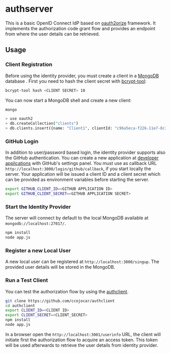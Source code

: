 # authserver

This is a basic OpenID Connect IdP based on [oauth2orize](https://github.com/jaredhanson/oauth2orize/) framework. It implements the authorization code grant flow and provides an endpoint from where the user details can be retrieved.

## Usage

### Client Registration

Before using the identity provider, you must create a client in a [MongoDB](https://www.mongodb.com/) database . First you need to hash the client secret with [bcrypt-tool](https://github.com/shoenig/bcrypt-tool):

```bash
bcrypt-tool hash <CLIENT SECRET> 10
```

You can now start a MongoDB shell and create a new client:

```bash
mongo

> use oauth2
> db.createCollection("clients")
> db.clients.insert({name: "Client1", clientId: "c96a5eca-f226-11e7-8c3f-9a214cf093ae", clientSecret: "<HASHED CLIENT SECRET>", redirectURI: "http://localhost:3001/oauth2/callback"})

```

### GitHub Login

In addition to user/password based login, the identity provider supports also the GitHub authentication. You can create a new application at [developer applications](https://github.com/settings/applications/new) with GitHub's settings panel. You must use as callback URL `http://localhost:3000/login/github/callback`, if you start locally the server. Your application will be issued a client ID and a client secret which can be provided as environment variables before starting the server.

```bash
export GITHUB_CLIENT_ID=<GITHUB APPLICATION ID>
export GITHUB_CLIENT_SECRET=<GITHUB APPLICATION SECRET>
```

### Start the Identity Provider

The server will connect by default to the local MongoDB available at `mongodb://localhost:27017/`.

```bash
npm install
node app.js
```

### Register a new Local User

A new local user can be registered at `http://localhost:3000/singup`. The provided user details will be stored in the MongoDB.

### Run a Test Client

You can test the authorization flow by using the [authclient](https://github.com/ccojocar/authclient).

```bash
git clone https://github.com/ccojocar/authclient
cd authclient
export CLIENT_ID=<CLIENT ID>
export CLIENT_SECRET=<CLIENT_SECRET>
npm install
node app.js
```

In a browser open the `http://localhost:3001/userinfo` URL, the client will initiate first the authorization flow to acquire an access token. This token will be used afterwards to retrieve the user details from identity provider.

